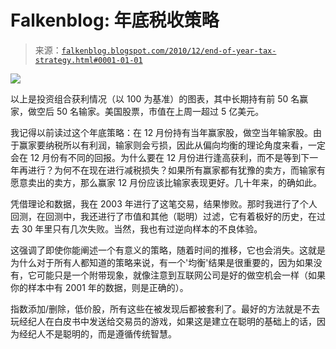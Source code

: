 <!--yml

category: 未分类

date: 2024-05-12 21:12:43

-->

# Falkenblog: 年底税收策略

> 来源：[`falkenblog.blogspot.com/2010/12/end-of-year-tax-strategy.html#0001-01-01`](http://falkenblog.blogspot.com/2010/12/end-of-year-tax-strategy.html#0001-01-01)

![](https://blogger.googleusercontent.com/img/b/R29vZ2xl/AVvXsEjZprpNCaTegyQVpV0aXCOcdOezgg9XONOd68TvPZ_4JcHq4W60B6-Ft4-hdPaDBXevE8CcvVDuvkXXgAH-LL6FpAOYbgkhQsuQBlFk4ru9skNC0e9N20uHq4TM21JbWRZuGoxsfw/s1600/eoytrade.jpg)

以上是投资组合获利情况（以 100 为基准）的图表，其中长期持有前 50 名赢家，做空后 50 名输家。美国股票，市值在上周一超过 5 亿美元。

我记得以前读过这个年底策略：在 12 月份持有当年赢家股，做空当年输家股。由于赢家要纳税所以有利润，输家则会亏损，因此从偏向均衡的理论角度来看，一定会在 12 月份有不同的回报。为什么要在 12 月份进行逢高获利，而不是等到下一年再进行？为何不在现在进行减税损失？如果所有赢家都有犹豫的卖方，而输家有愿意卖出的卖方，那么赢家 12 月份应该比输家表现更好。几十年来，的确如此。

凭借理论和数据，我在 2003 年进行了这笔交易，结果惨败。那时我进行了个人回测，在回测中，我还进行了市值和其他（聪明）过滤，它有着极好的历史，在过去 30 年里只有几次失败。当然，我也有过逆向样本的不良体验。

这强调了即使你能阐述一个有意义的策略，随着时间的推移，它也会消失。这就是为什么对于所有人都知道的策略来说，有一个'均衡'结果是很重要的，因为如果没有，它可能只是一个附带现象，就像注意到互联网公司是好的做空机会一样（如果你的样本中有 2001 年的数据，则是正确的）。

指数添加/删除，低价股，所有这些在被发现后都被套利了。最好的方法就是不去玩经纪人在白皮书中发送给交易员的游戏，如果这是建立在聪明的基础上的话，因为经纪人不是聪明的，而是遵循传统智慧。
